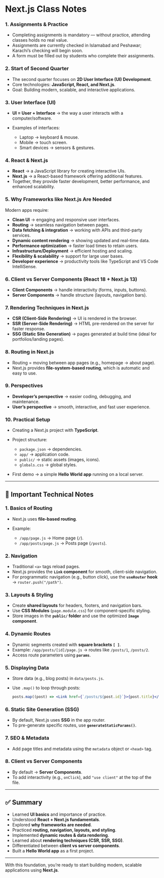 # Next.js Class Notes

### 1. Assignments & Practice

- Completing assignments is mandatory — without practice, attending classes holds no real value.
- Assignments are currently checked in Islamabad and Peshawar; Karachi’s checking will begin soon.
- A form must be filled out by students who complete their assignments.

### 2. Start of Second Quarter

- The second quarter focuses on **2D User Interface (UI) Development**.
- Core technologies: **JavaScript, React, and Next.js**.
- Goal: Building modern, scalable, and interactive applications.

### 3. User Interface (UI)

- **UI = User + Interface** → the way a user interacts with a computer/software.
- Examples of interfaces:

  - Laptop → keyboard & mouse.
  - Mobile → touch screen.
  - Smart devices → sensors & gestures.

### 4. React & Next.js

- **React** → a JavaScript library for creating interactive UIs.
- **Next.js** → a React-based framework offering additional features.
- Together, they provide faster development, better performance, and enhanced scalability.

### 5. Why Frameworks like Next.js Are Needed

Modern apps require:

- **Clean UI** → engaging and responsive user interfaces.
- **Routing** → seamless navigation between pages.
- **Data fetching & integration** → working with APIs and third-party services.
- **Dynamic content rendering** → showing updated and real-time data.
- **Performance optimization** → faster load times to retain users.
- **Infrastructure/Deployment** → efficient hosting and scaling.
- **Flexibility & scalability** → support for large user bases.
- **Developer experience** → productivity tools like TypeScript and VS Code IntelliSense.

### 6. Client vs Server Components (React 18 + Next.js 13)

- **Client Components** → handle interactivity (forms, inputs, buttons).
- **Server Components** → handle structure (layouts, navigation bars).

### 7. Rendering Techniques in Next.js

- **CSR (Client-Side Rendering)** → UI is rendered in the browser.
- **SSR (Server-Side Rendering)** → HTML pre-rendered on the server for faster response.
- **SSG (Static Site Generation)** → pages generated at build time (ideal for portfolios/landing pages).

### 8. Routing in Next.js

- Routing = moving between app pages (e.g., homepage → about page).
- Next.js provides **file-system-based routing**, which is automatic and easy to use.

### 9. Perspectives

- **Developer’s perspective** → easier coding, debugging, and maintenance.
- **User’s perspective** → smooth, interactive, and fast user experience.

### 10. Practical Setup

- Creating a Next.js project with **TypeScript**.
- Project structure:

  - `package.json` → dependencies.
  - `app/` → application code.
  - `public/` → static assets (images, icons).
  - `globals.css` → global styles.

- First demo → a simple **Hello World app** running on a local server.

---

## 📌 Important Technical Notes

### 1. Basics of Routing

- Next.js uses **file-based routing**.
- Example:

  - `/app/page.js` → Home page (`/`).
  - `/app/posts/page.js` → Posts page (`/posts`).

### 2. Navigation

- Traditional `<a>` tags reload pages.
- Next.js provides the **`Link` component** for smooth, client-side navigation.
- For programmatic navigation (e.g., button click), use the **`useRouter` hook** → `router.push("/path")`.

### 3. Layouts & Styling

- Create **shared layouts** for headers, footers, and navigation bars.
- Use **CSS Modules** (`page.module.css`) for component-specific styling.
- Store images in the **`public/` folder** and use the optimized **`Image` component**.

### 4. Dynamic Routes

- Dynamic segments created with **square brackets `[ ]`**.
- Example: `/app/posts/[id]/page.js` → routes like `/posts/1`, `/posts/2`.
- Access route parameters using **`params`**.

### 5. Displaying Data

- Store data (e.g., blog posts) in `data/posts.js`.
- Use `.map()` to loop through posts:

  ```jsx
  posts.map((post) => <Link href={`/posts/${post.id}`}>{post.title}</Link>);
  ```

### 6. Static Site Generation (SSG)

- By default, Next.js uses **SSG** in the app router.
- To pre-generate specific routes, use **`generateStaticParams()`**.

### 7. SEO & Metadata

- Add page titles and metadata using the `metadata` object or `<head>` tag.

### 8. Client vs Server Components

- By default → **Server Components**.
- To add interactivity (e.g., `onClick`), add `"use client"` at the top of the file.

---

## ✅ Summary

- Learned **UI basics** and importance of practice.
- Understood **React + Next.js fundamentals**.
- Explored **why frameworks are needed**.
- Practiced **routing, navigation, layouts, and styling**.
- Implemented **dynamic routes & data rendering**.
- Learned about **rendering techniques (CSR, SSR, SSG)**.
- Differentiated between **client vs server components**.
- Built a **Hello World app** as a first project.

---

With this foundation, you’re ready to start building modern, scalable applications using **Next.js**.
